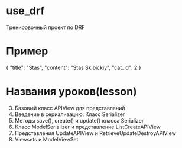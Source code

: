 # use_drf
Тренировочный проект по DRF


# Пример
{
    "title": "Stas",
    "content": "Stas Skibickiy",
    "cat_id": 2
}

# Названия уроков(lesson)
3. Базовый класс APIView для представлений
4. Введение в сериализацию. Класс Serializer
5. Методы save(), create() и update() класса Serializer
6. Класс ModelSerializer и представление ListCreateAPIView
7. Представления UpdateAPIView и RetrieveUpdateDestroyAPIView
8. Viewsets и ModelViewSet